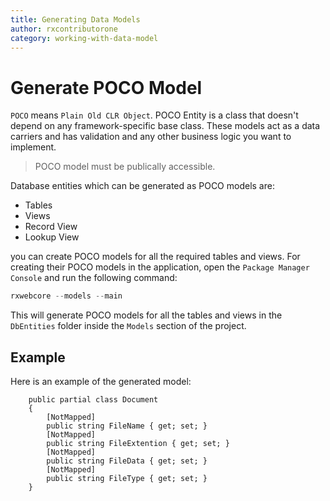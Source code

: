 ```yaml
---
title: Generating Data Models
author: rxcontributorone
category: working-with-data-model  
---
```


# Generate POCO Model

`POCO` means `Plain Old CLR Object`. POCO Entity is a class that doesn't depend on any framework-specific base class. These models act as a data carriers and has validation and any other business logic you want to implement. 

> POCO model must be publically accessible.

Database entities which can be generated as POCO models are:

<ul>
    <li>Tables</li>
    <li>Views</li>
    <li>Record View</li>
    <li>Lookup View</li>
</ul>

 you can create POCO models for all the required tables and views. For creating their POCO models in the application, open the `Package Manager Console` and run the following command:

```js
rxwebcore --models --main
```

This will generate POCO models for all the tables and views in the `DbEntities` folder inside the `Models` section of the project.

## Example

Here is an example of the generated model:

```
    public partial class Document
    {
        [NotMapped]
        public string FileName { get; set; }
        [NotMapped]
        public string FileExtention { get; set; }
        [NotMapped]
        public string FileData { get; set; }
        [NotMapped]
        public string FileType { get; set; }
    }
```